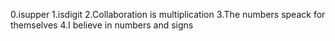  0.isupper
1.isdigit
2.Collaboration is multiplication
3.The numbers speack for themselves
4.I believe in numbers and signs
